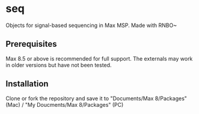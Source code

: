 # seq
Objects for signal-based sequencing in Max MSP. Made with RNBO~

## Prerequisites
Max 8.5 or above is recommended for full support. The externals may work in older versions but have not been tested.

## Installation
Clone or fork the repository and save it to "Documents/Max 8/Packages" (Mac) / "My Doucments/Max 8/Packages" (PC)


